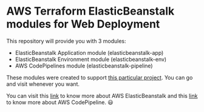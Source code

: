 # AWS Terraform ElasticBeanstalk modules for Web Deployment

This repository will provide you with 3 modules:
- ElasticBeanstalk Application module (elasticbeanstalk-app)
- ElasticBeanstalk Environment module (elasticbeanstalk-env)
- AWS CodePipelines module (elasticbeanstalk-pipeline)

These modules were created to support [this particular project](#). You can go and visit whenever you want.

You can visit this [link](https://docs.aws.amazon.com/elasticbeanstalk/latest/dg/Welcome.html) to know more about AWS ElasticBeanstalk and this [link](https://docs.aws.amazon.com/codepipeline/latest/userguide/welcome.html) to know more about AWS CodePipeline. 😃